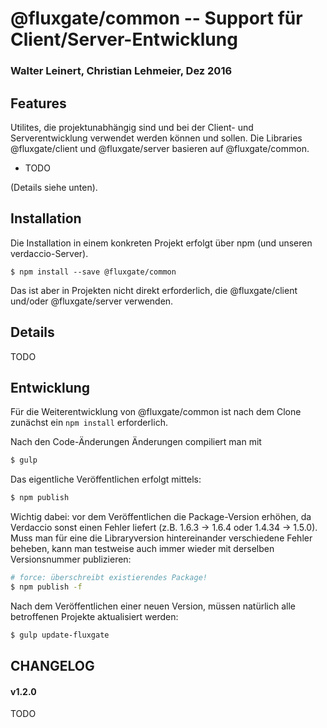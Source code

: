 # @fluxgate/common -- Support für Client/Server-Entwicklung

### Walter Leinert, Christian Lehmeier, Dez 2016

## Features

Utilites, die projektunabhängig sind und bei der Client- und Serverentwicklung verwendet werden können und sollen.
Die Libraries @fluxgate/client und @fluxgate/server basieren auf @fluxgate/common.

- TODO

(Details siehe unten).

## Installation

Die Installation in einem konkreten Projekt erfolgt über npm (und unseren verdaccio-Server).

```batch
$ npm install --save @fluxgate/common 
```

Das ist aber in Projekten nicht direkt erforderlich, die @fluxgate/client und/oder @fluxgate/server verwenden.


## Details

TODO

## Entwicklung

Für die Weiterentwicklung von @fluxgate/common ist nach dem Clone zunächst ein `npm install` erforderlich.

Nach den Code-Änderungen Änderungen compiliert man mit 
```bash
$ gulp
```

Das eigentliche Veröffentlichen erfolgt mittels:
```bash
$ npm publish
```

Wichtig dabei: vor dem Veröffentlichen die Package-Version erhöhen, da Verdaccio sonst einen Fehler liefert (z.B. 1.6.3 -> 1.6.4 oder 1.4.34 -> 1.5.0).
Muss man für eine die Libraryversion hintereinander verschiedene Fehler beheben, kann man testweise auch immer wieder mit derselben Versionsnummer publizieren:
```bash
# force: überschreibt existierendes Package!
$ npm publish -f
```

Nach dem Veröffentlichen einer neuen Version, müssen natürlich alle betroffenen Projekte aktualisiert werden:
```bash
$ gulp update-fluxgate
```

## CHANGELOG

#### v1.2.0

TODO
